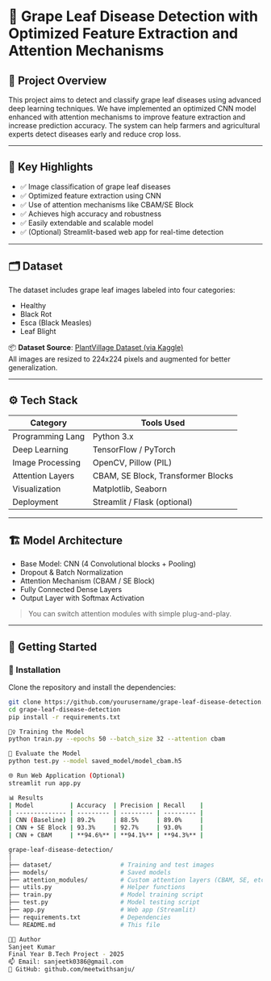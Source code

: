 # 🍇 Grape Leaf Disease Detection with Optimized Feature Extraction and Attention Mechanisms

## 📌 Project Overview

This project aims to detect and classify grape leaf diseases using advanced deep learning techniques. We have implemented an optimized CNN model enhanced with attention mechanisms to improve feature extraction and increase prediction accuracy. The system can help farmers and agricultural experts detect diseases early and reduce crop loss.

---

## 🧠 Key Highlights

- ✅ Image classification of grape leaf diseases
- ✅ Optimized feature extraction using CNN
- ✅ Use of attention mechanisms like CBAM/SE Block
- ✅ Achieves high accuracy and robustness
- ✅ Easily extendable and scalable model
- ✅ (Optional) Streamlit-based web app for real-time detection

---

## 🗂️ Dataset

The dataset includes grape leaf images labeled into four categories:

- Healthy
- Black Rot
- Esca (Black Measles)
- Leaf Blight

📦 **Dataset Source**: [PlantVillage Dataset (via Kaggle)](https://www.kaggle.com/datasets/emmarex/plantdisease)  
All images are resized to 224x224 pixels and augmented for better generalization.

---

## ⚙️ Tech Stack

| Category         | Tools Used                         |
|------------------|------------------------------------|
| Programming Lang | Python 3.x                         |
| Deep Learning    | TensorFlow / PyTorch               |
| Image Processing | OpenCV, Pillow (PIL)               |
| Attention Layers | CBAM, SE Block, Transformer Blocks |
| Visualization    | Matplotlib, Seaborn                |
| Deployment       | Streamlit / Flask (optional)       |

---

## 🏗️ Model Architecture

- Base Model: CNN (4 Convolutional blocks + Pooling)
- Dropout & Batch Normalization
- Attention Mechanism (CBAM / SE Block)
- Fully Connected Dense Layers
- Output Layer with Softmax Activation

> You can switch attention modules with simple plug-and-play.

---

## 🚀 Getting Started

### 🔧 Installation

Clone the repository and install the dependencies:

```bash
git clone https://github.com/yourusername/grape-leaf-disease-detection.git
cd grape-leaf-disease-detection
pip install -r requirements.txt

🏋️‍♀️ Training the Model
python train.py --epochs 50 --batch_size 32 --attention cbam

🧪 Evaluate the Model
python test.py --model saved_model/model_cbam.h5

🌐 Run Web Application (Optional)
streamlit run app.py

📊 Results
| Model          | Accuracy  | Precision | Recall    |
| -------------- | --------- | --------- | --------- |
| CNN (Baseline) | 89.2%     | 88.5%     | 89.0%     |
| CNN + SE Block | 93.3%     | 92.7%     | 93.0%     |
| CNN + CBAM     | **94.6%** | **94.1%** | **94.3%** |

grape-leaf-disease-detection/
│
├── dataset/                   # Training and test images
├── models/                    # Saved models
├── attention_modules/         # Custom attention layers (CBAM, SE, etc.)
├── utils.py                   # Helper functions
├── train.py                   # Model training script
├── test.py                    # Model testing script
├── app.py                     # Web app (Streamlit)
├── requirements.txt           # Dependencies
└── README.md                  # This file

👨‍💻 Author
Sanjeet Kumar
Final Year B.Tech Project - 2025
📫 Email: sanjeetk0386@gmail.com
🔗 GitHub: github.com/meetwithsanju/
